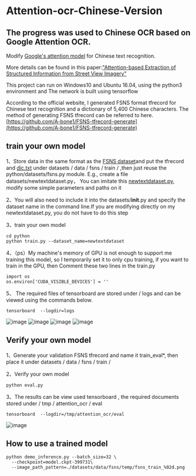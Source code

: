 # Attention-ocr-Chinese-Version
## The progress was used to  Chinese OCR based on Google Attention OCR. 
Modify [Google's attention model](https://github.com/tensorflow/models/tree/master/research/attention_ocr) for Chinese text recognition.

More details can be found in this paper:["Attention-based Extraction of Structured Information from Street View Imagery"](https://arxiv.org/abs/1704.03549)

This project can run on Windows10 and Ubuntu 16.04, using the python3 environment and The network is built using tensorflow

According to the official website, I generated FSNS format tfrecord for Chinese text recognition and a dictionary of 5,400 Chinese characters. The method of generating FSNS tfrecord can be referred to here.[https://github.com/A-bone1/FSNS-tfrecord-generate](https://github.com/A-bone1/FSNS-tfrecord-generate)

## train your own model


1、Store data in the same format as the [FSNS dataset](https://github.com/A-bone1/FSNS-tfrecord-generate)and put the tfrecord and [dic.txt](https://github.com/A-bone1/Attention-ocr-Chinese-Version/blob/master/python/datasets/data/fsns/train/dic.txt) under datasets / data / fsns / train / ,then just reuse the python/datasets/fsns.py module. E.g., create a file datasets/newtextdataset.py， You can imitate this [newtextdataset.py](https://github.com/A-bone1/Attention-ocr-Chinese-Version/blob/master/python/datasets/newtextdataset.py), modify some simple parameters and paths on it

2、You will also need to include it into the datasets/__init__.py and specify the dataset name in the command line.If you are modifying directly on my newtextdataset.py, you do not have to do this step

3、train your own model
```
cd python
python train.py --dataset_name=newtextdataset
  ```
4、（ps）My machine's memory of GPU is not enough to support me training this model, so I temporarily set it to only cpu training, if you want to train in the GPU, then Comment these two lines in the train.py
```
import os
os.environ['CUDA_VISIBLE_DEVICES'] = ''
```
5、 The required files of tensorboard are stored under / logs and can be viewed using the commands below.
```
tensorboard  --logdir=logs
```
![image](https://github.com/A-bone1/Attention-ocr-Chinese-Version/blob/master/images/%E6%8D%9F%E5%A4%B1%E5%87%BD%E6%95%B02.0.jpg)
![image](https://github.com/A-bone1/Attention-ocr-Chinese-Version/blob/master/images/%E8%BE%93%E5%85%A5%E5%9B%BE%E7%89%87.jpg)
![image](https://github.com/A-bone1/Attention-ocr-Chinese-Version/blob/master/images/%E6%A0%87%E7%AD%BE%E6%96%87%E6%9C%AC.jpg)
![image](https://github.com/A-bone1/Attention-ocr-Chinese-Version/blob/master/images/%E9%A2%84%E6%B5%8B%E6%96%87%E6%9C%AC.jpg)

## Verify your own model
1、Generate your validation  FSNS tfrecord and name it train_eval*, then place it under datasets / data / fsns / train /

2、Verify your own model
```
python eval.py
```
3、The results can be view used tensorboard , the required documents stored under / tmp / attention_ocr / eval
```
tensorboard  --logdir=/tmp/attention_ocr/eval
```
![image](https://github.com/A-bone1/Attention-ocr-Chinese-Version/blob/master/images/%E5%87%86%E7%A1%AE%E7%8E%87.jpg)
## How to use a trained model
```
python demo_inference.py --batch_size=32 \
  --checkpoint=model.ckpt-399731\
  --image_path_pattern=./datasets/data/fsns/temp/fsns_train_%02d.png
```
